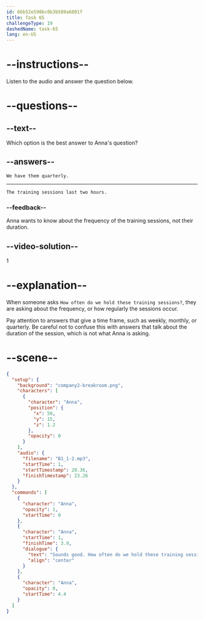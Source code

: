 ```yaml
---
id: 66b52e590bc0b3b589a6801f
title: Task 65
challengeType: 19
dashedName: task-65
lang: en-US
---
```

<!--
AUDIO REFERENCE:
Anna: Sounds good. How often do we hold these training sessions?
-->

<!-- SPEAKING -->

# --instructions--

Listen to the audio and answer the question below.

# --questions--

## --text--

Which option is the best answer to Anna's question?

## --answers--

`We have them quarterly.`

---

`The training sessions last two hours.`

### --feedback--

Anna wants to know about the frequency of the training sessions, not their duration.

## --video-solution--

1

# --explanation--

When someone asks `How often do we hold these training sessions?`, they are asking about the frequency, or how regularly the sessions occur. 

Pay attention to answers that give a time frame, such as weekly, monthly, or quarterly. Be careful not to confuse this with answers that talk about the duration of the session, which is not what Anna is asking.

# --scene--

```json
{
  "setup": {
    "background": "company2-breakroom.png",
    "characters": [
      {
        "character": "Anna",
        "position": {
          "x": 50,
          "y": 15,
          "z": 1.2
        },
        "opacity": 0
      }
    ],
    "audio": {
      "filename": "B1_1-2.mp3",
      "startTime": 1,
      "startTimestamp": 20.36,
      "finishTimestamp": 23.26
    }
  },
  "commands": [
    {
      "character": "Anna",
      "opacity": 1,
      "startTime": 0
    },
    {
      "character": "Anna",
      "startTime": 1,
      "finishTime": 3.9,
      "dialogue": {
        "text": "Sounds good. How often do we hold these training sessions?",
        "align": "center"
      }
    },
    {
      "character": "Anna",
      "opacity": 0,
      "startTime": 4.4
    }
  ]
}
```
